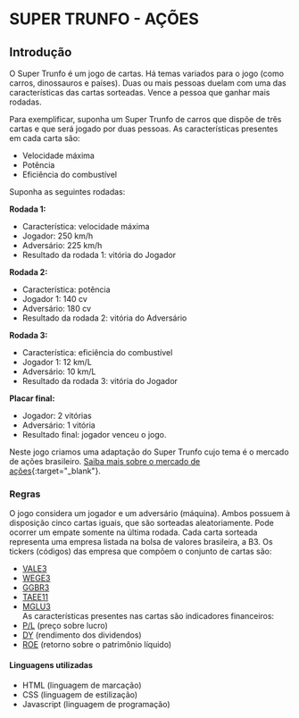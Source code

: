 # SUPER TRUNFO - AÇÕES

## Introdução
O Super Trunfo é um jogo de cartas. Há temas variados para o jogo (como carros, dinossauros e países). Duas ou mais pessoas duelam com uma das características das cartas sorteadas. Vence a pessoa que ganhar mais rodadas.  

Para exemplificar, suponha um Super Trunfo de carros que dispõe de três cartas e que será jogado por duas pessoas.
As características presentes em cada carta são:
- Velocidade máxima
- Potência
- Eficiência do combustível  

Suponha as seguintes rodadas:  

**Rodada 1:**
- Característica: velocidade máxima
- Jogador: 250 km/h
- Adversário: 225 km/h
- Resultado da rodada 1: vitória do Jogador  

**Rodada 2:**
- Característica: potência
- Jogador 1: 140 cv
- Adversário: 180 cv
- Resultado da rodada 2: vitória do Adversário  

**Rodada 3:**  
- Característica: eficiência do combustível
- Jogador 1: 12 km/L
- Adversário: 10 km/L
- Resultado da rodada 3: vitória do Jogador  

**Placar final:**
- Jogador: 2 vitórias
- Adversário: 1 vitória
- Resultado final: jogador venceu o jogo.  

Neste jogo criamos uma adaptação do Super Trunfo cujo tema é o mercado de ações brasileiro. [Saiba mais sobre o mercado de ações](https://www.infomoney.com.br/guias/mercado-de-acoes/){:target="_blank"}.

### Regras

O jogo considera um jogador e um adversário (máquina). Ambos possuem à disposição cinco cartas iguais, que são sorteadas aleatoriamente. Pode ocorrer um empate somente na última rodada. Cada carta sorteada representa uma empresa listada na bolsa de valores brasileira, a B3. Os tickers (códigos) das empresa que compõem o conjunto de cartas são:
- [VALE3](http://www.vale.com/PT/Paginas/Landing.aspx)
- [WEGE3](https://www.weg.net/institutional/BR/pt/)
- [GGBR3](https://www2.gerdau.com.br/?gclid=Cj0KCQiAnuGNBhCPARIsACbnLzr4Ay9IIiunQnqDmTc9nfYnnbdKAK63K64DEI8qrqHan_fqEr4XGRkaApQpEALw_wcB)
- [TAEE11](https://institucional.taesa.com.br/)
- [MGLU3](https://ri.magazineluiza.com.br/)  
As características presentes nas cartas são indicadores financeiros:
- [P/L](https://statusinvest.com.br/termos/p/p-l) (preço sobre lucro)
- [DY](https://statusinvest.com.br/termos/d/dividend-yield) (rendimento dos dividendos)
- [ROE](https://statusinvest.com.br/termos/r/roe) (retorno sobre o patrimônio líquido)

#### Linguagens utilizadas
- HTML (linguagem de marcação)
- CSS (linguagem de estilização)
- Javascript (linguagem de programação)